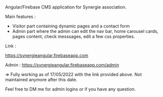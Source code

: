 Angular/Firebase CMS application for Synergie association.

Main features : 

- Visitor part containing dynamic pages and a contact form
- Admin part where the admin can edit the nav bar, home carousel cards, pages content, check messsages, edit a few css properties.

Link :

https://synergieangular.firebaseapp.com

Admin : 
https://synergieangular.firebaseapp.com/admin

=> Fully working as of 17/05/2022 with the link provided above. Not maintained anymore after this date.


Feel free to DM me for admin logins or if you have any question.
